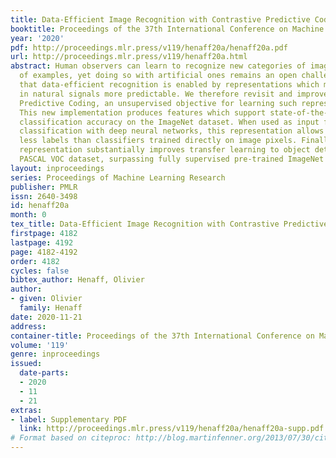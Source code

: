 ```yaml
---
title: Data-Efficient Image Recognition with Contrastive Predictive Coding
booktitle: Proceedings of the 37th International Conference on Machine Learning
year: '2020'
pdf: http://proceedings.mlr.press/v119/henaff20a/henaff20a.pdf
url: http://proceedings.mlr.press/v119/henaff20a.html
abstract: Human observers can learn to recognize new categories of images from a handful
  of examples, yet doing so with artificial ones remains an open challenge. We hypothesize
  that data-efficient recognition is enabled by representations which make the variability
  in natural signals more predictable. We therefore revisit and improve Contrastive
  Predictive Coding, an unsupervised objective for learning such representations.
  This new implementation produces features which support state-of-the-art linear
  classification accuracy on the ImageNet dataset. When used as input for non-linear
  classification with deep neural networks, this representation allows us to use 2-5x
  less labels than classifiers trained directly on image pixels. Finally, this unsupervised
  representation substantially improves transfer learning to object detection on the
  PASCAL VOC dataset, surpassing fully supervised pre-trained ImageNet classifiers.
layout: inproceedings
series: Proceedings of Machine Learning Research
publisher: PMLR
issn: 2640-3498
id: henaff20a
month: 0
tex_title: Data-Efficient Image Recognition with Contrastive Predictive Coding
firstpage: 4182
lastpage: 4192
page: 4182-4192
order: 4182
cycles: false
bibtex_author: Henaff, Olivier
author:
- given: Olivier
  family: Henaff
date: 2020-11-21
address: 
container-title: Proceedings of the 37th International Conference on Machine Learning
volume: '119'
genre: inproceedings
issued:
  date-parts:
  - 2020
  - 11
  - 21
extras:
- label: Supplementary PDF
  link: http://proceedings.mlr.press/v119/henaff20a/henaff20a-supp.pdf
# Format based on citeproc: http://blog.martinfenner.org/2013/07/30/citeproc-yaml-for-bibliographies/
---
```

